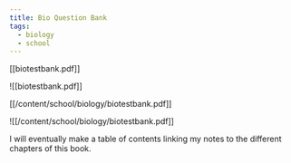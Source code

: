 ```yaml
---
title: Bio Question Bank
tags:
  - biology
  - school
---
```

[[biotestbank.pdf]]

![[biotestbank.pdf]]

[[/content/school/biology/biotestbank.pdf]]

![[/content/school/biology/biotestbank.pdf]]


I will eventually make a table of contents linking my notes to the different chapters of this book.

